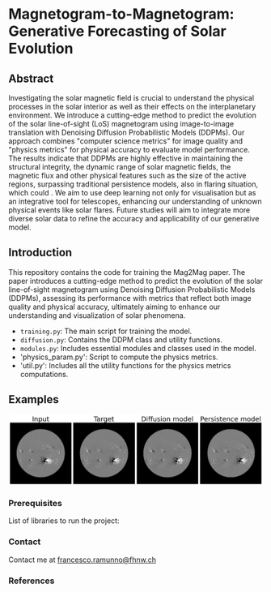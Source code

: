 # Magnetogram-to-Magnetogram: Generative Forecasting of Solar Evolution

## Abstract
Investigating the solar magnetic field is crucial to understand the physical processes in the solar interior as well as their effects on the interplanetary environment. We introduce a cutting-edge method to predict the evolution of the solar line-of-sight (LoS) magnetogram using image-to-image translation with Denoising Diffusion Probabilistic Models (DDPMs). Our approach combines "computer science metrics" for image quality and "physics metrics" for physical accuracy to evaluate model performance. The results indicate that DDPMs are highly effective in maintaining the structural integrity, the dynamic range of solar magnetic fields, the magnetic flux and other physical features such as the size of the active regions, surpassing traditional persistence models, also in flaring situation, which could . We aim to use deep learning not only for visualisation but as an integrative tool for telescopes, enhancing our understanding of unknown physical events like solar flares. Future studies will aim to integrate more diverse solar data to refine the accuracy and applicability of our generative model.

## Introduction
This repository contains the code for training the Mag2Mag paper. The paper introduces a cutting-edge method to predict the evolution of the solar line-of-sight magnetogram using Denoising Diffusion Probabilistic Models (DDPMs), assessing its performance with metrics that reflect both image quality and physical accuracy, ultimately aiming to enhance our understanding and visualization of solar phenomena.
- `training.py`: The main script for training the model.
- `diffusion.py`: Contains the DDPM class and utility functions.
- `modules.py`: Includes essential modules and classes used in the model.
- 'physics_param.py': Script to compute the physics metrics.
- 'util.py': Includes all the utility functions for the physics metrics computations.

## Examples
![](https://github.com/fpramunno/MAG2MAG/blob/main/pred.png)

### Prerequisites
List of libraries to run the project:

### Contact
Contact me at francesco.ramunno@fhnw.ch

### References


